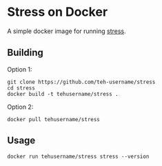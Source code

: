 # Stress on Docker

A simple docker image for running [stress](http://people.seas.harvard.edu/~apw/stress/).

## Building

Option 1:

```
git clone https://github.com/teh-username/stress
cd stress
docker build -t tehusername/stress .
```

Option 2:

```
docker pull tehusername/stress
```

## Usage

```
docker run tehusername/stress stress --version
```
